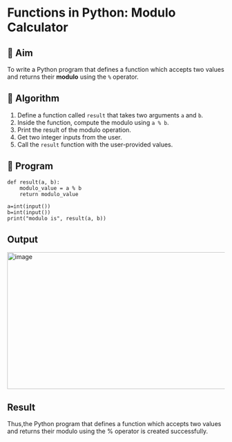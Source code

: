 # Functions in Python: Modulo Calculator

## 🎯 Aim
To write a Python program that defines a function which accepts two values and returns their **modulo** using the `%` operator.

## 🧠 Algorithm
1. Define a function called `result` that takes two arguments `a` and `b`.
2. Inside the function, compute the modulo using `a % b`.
3. Print the result of the modulo operation.
4. Get two integer inputs from the user.
5. Call the `result` function with the user-provided values.

## 🧾 Program
    def result(a, b):
        modulo_value = a % b
        return modulo_value
    
    a=int(input())
    b=int(input())
    print("modulo is", result(a, b))


## Output
<img width="567" height="317" alt="image" src="https://github.com/user-attachments/assets/bcfa8bd4-1c07-494f-8fb5-791014a12285" />

## Result
Thus,the Python program that defines a function which accepts two values and returns their modulo using the % operator is created successfully.
